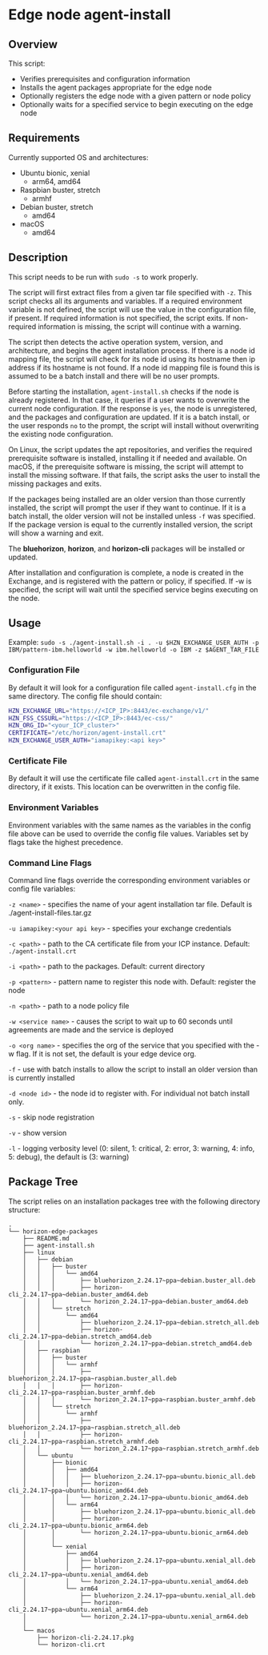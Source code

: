 # Edge node agent-install 

## Overview

This script:

* Verifies prerequisites and configuration information
* Installs the agent packages appropriate for the edge node
* Optionally registers the edge node with a given pattern or node policy
* Optionally waits for a specified service to begin executing on the edge node

## Requirements

Currently supported OS and architectures:

* Ubuntu bionic, xenial
  * arm64, amd64
* Raspbian buster, stretch
  * armhf
* Debian buster, stretch
  * amd64
* macOS
  * amd64

## Description

This script needs to be run with `sudo -s` to work properly.

The script will first extract files from a given tar file specified with `-z`. This script checks all its arguments and variables. If a required environment variable is not defined, the script will use the value in the configuration file, if present. If required information is not specified, the script exits. If non-required information is missing, the script will continue with a warning.

The script then detects the active operation system, version, and architecture, and begins the agent installation process. If there is a node id mapping file, the script will check for its node id using its hostname then ip address if its hostname is not found. If a node id mapping file is found this is assumed to be a batch install and there will be no user prompts.

Before starting the installation, `agent-install.sh` checks if the node is already registered. In that case, it queries if a user wants to overwrite the current node configuration. If the response is `yes`, the node is unregistered, and the packages and configuration are updated. If it is a batch install, or the user responds `no` to the prompt, the script will install without overwriting the existing node configuration.

On Linux, the script updates the apt repositories, and verifies the required prerequisite software is installed, installing it if needed and available. On macOS, if the prerequisite software is missing, the script will attempt to install the missing software. If that fails, the script asks the user to install the missing packages and exits.

If the packages being installed are an older version than those currently installed, the script will prompt the user if they want to continue. If it is a batch install, the older version will not be installed unless `-f` was specified. If the package version is equal to the currently installed version, the script will show a warning and exit.

The **bluehorizon**, **horizon**, and **horizon-cli** packages will be installed or updated.

After installation and configuration is complete, a node is created in the Exchange, and is registered with the pattern or policy, if specified. If -w <service name> is specified, the script will wait until the specified service begins executing on the node.

## Usage

Example: `sudo -s ./agent-install.sh -i . -u $HZN_EXCHANGE_USER_AUTH -p IBM/pattern-ibm.helloworld -w ibm.helloworld -o IBM -z $AGENT_TAR_FILE`

### Configuration File

By default it will look for a configuration file called `agent-install.cfg` in the same directory. The config file should contain:

```bash
HZN_EXCHANGE_URL="https://<ICP_IP>:8443/ec-exchange/v1/"
HZN_FSS_CSSURL="https://<ICP_IP>:8443/ec-css/"
HZN_ORG_ID="<your_ICP_cluster>"
CERTIFICATE="/etc/horizon/agent-install.crt"
HZN_EXCHANGE_USER_AUTH="iamapikey:<api key>"
```

### Certificate File

By default it will use the certificate file called `agent-install.crt` in the same directory, if it exists. This location can be overwritten in the config file.

### Environment Variables

Environment variables with the same names as the variables in the config file above can be used to override the config file values. Variables set by flags take the highest precedence.

### Command Line Flags

Command line flags override the corresponding environment variables or config file variables:

`-z <name>` - specifies the name of your agent installation tar file. Default is ./agent-install-files.tar.gz

`-u iamapikey:<your api key>` -  specifies your exchange credentials

`-c <path>` - path to the CA certificate file from your ICP instance. Default: `./agent-install.crt`

`-i <path>` - path to the packages. Default: current directory

`-p <pattern>` - pattern name to register this node with. Default: register the node

`-n <path>` - path to a node policy file

`-w <service name>` - causes the script to wait up to 60 seconds until agreements are made and the service is deployed

`-o <org name>` - specifies the org of the service that you specified with the -w flag. If it is not set, the default is your edge device org.

`-f` - use with batch installs to allow the script to install an older version than is currently installed

`-d <node id>` - the node id to register with. For individual not batch install only.

`-s` - skip node registration

`-v` - show version

`-l` - logging verbosity level (0: silent, 1: critical, 2: error, 3: warning, 4: info, 5: debug), the default is (3: warning)

## Package Tree

The script relies on an installation packages tree with the following directory structure:

```text
.
└── horizon-edge-packages
    ├── README.md
    ├── agent-install.sh
    ├── linux
    │   ├── debian
    │   │   ├── buster
    │   │   │   └── amd64
    │   │   │       ├── bluehorizon_2.24.17~ppa~debian.buster_all.deb
    │   │   │       ├── horizon-cli_2.24.17~ppa~debian.buster_amd64.deb
    │   │   │       └── horizon_2.24.17~ppa~debian.buster_amd64.deb
    │   │   └── stretch
    │   │       └── amd64
    │   │           ├── bluehorizon_2.24.17~ppa~debian.stretch_all.deb
    │   │           ├── horizon-cli_2.24.17~ppa~debian.stretch_amd64.deb
    │   │           └── horizon_2.24.17~ppa~debian.stretch_amd64.deb
    │   ├── raspbian
    │   │   ├── buster
    │   │   │   └── armhf
    │   │   │       ├── bluehorizon_2.24.17~ppa~raspbian.buster_all.deb
    │   │   │       ├── horizon-cli_2.24.17~ppa~raspbian.buster_armhf.deb
    │   │   │       └── horizon_2.24.17~ppa~raspbian.buster_armhf.deb
    │   │   └── stretch
    │   │       └── armhf
    │   │           ├── bluehorizon_2.24.17~ppa~raspbian.stretch_all.deb
    │   │           ├── horizon-cli_2.24.17~ppa~raspbian.stretch_armhf.deb
    │   │           └── horizon_2.24.17~ppa~raspbian.stretch_armhf.deb
    │   └── ubuntu
    │       ├── bionic
    │       │   ├── amd64
    │       │   │   ├── bluehorizon_2.24.17~ppa~ubuntu.bionic_all.deb
    │       │   │   ├── horizon-cli_2.24.17~ppa~ubuntu.bionic_amd64.deb
    │       │   │   └── horizon_2.24.17~ppa~ubuntu.bionic_amd64.deb
    │       │   └── arm64
    │       │       ├── bluehorizon_2.24.17~ppa~ubuntu.bionic_all.deb
    │       │       ├── horizon-cli_2.24.17~ppa~ubuntu.bionic_arm64.deb
    │       │       └── horizon_2.24.17~ppa~ubuntu.bionic_arm64.deb
    │       │   
    │       └── xenial
    │           ├── amd64
    │           │   ├── bluehorizon_2.24.17~ppa~ubuntu.xenial_all.deb
    │           │   ├── horizon-cli_2.24.17~ppa~ubuntu.xenial_amd64.deb
    │           │   └── horizon_2.24.17~ppa~ubuntu.xenial_amd64.deb
    │           └── arm64
    │               ├── bluehorizon_2.24.17~ppa~ubuntu.xenial_all.deb
    │               ├── horizon-cli_2.24.17~ppa~ubuntu.xenial_arm64.deb
    │               └── horizon_2.24.17~ppa~ubuntu.xenial_arm64.deb
    │           
    └── macos
        ├── horizon-cli-2.24.17.pkg
        └── horizon-cli.crt
```
